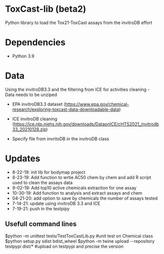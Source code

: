 # ToxCast-lib (beta2)
Python library to load the Tox21-ToxCast assays from the invitroDB effort

# Dependencies
- Python 3.9


# Data
Using the invitroDB3.3 and the filtering from ICE for activities cleaning - Data needs to be unziped
- EPA invitroDB3.3 dataset (https://www.epa.gov/chemical-research/exploring-toxcast-data-downloadable-data)
- ICE invitroDB cleaning (https://ice.ntp.niehs.nih.gov/downloads/DataonICE/cHTS2021_invitrodb33_20210128.zip)

- Specify file from invritoDB in the invitroDB class



# Updates
- 8-22-19: init lib for bodymap project
- 8-23-19: Add function to wrtie AC50 chem by chem and add R script used to clean the assays data
- 9-02-19: Add top10 active chemicals extraction for one assay
- 10-30-19: Add function to analysis and extract assays and chem
- 04-21-20: add option to save by chemicals the number of assays tested
- 7-14-21: update using invitroDB 3.3 and ICE
- 7-19-21: push in the testpipy


## Usefull command lines
$python -m unittest tests/TestToxCastLib.py #unit test on Chemical class
$python setup.py sdist bdist_wheel
$python -m twine upload --repository testpypi dist/* #upload on testpypi and precise the version